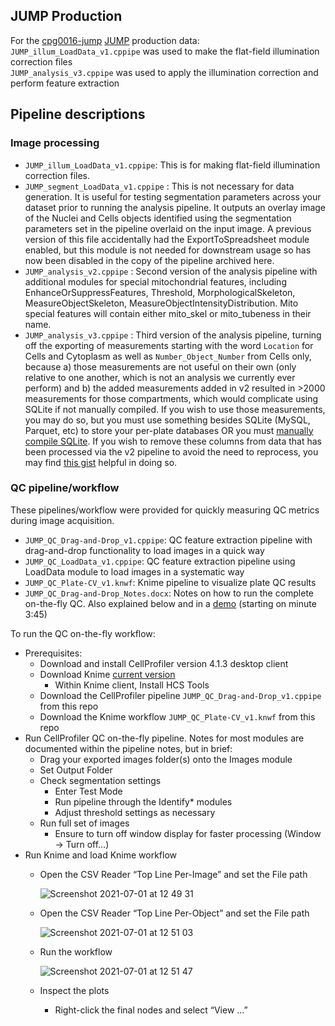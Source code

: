 ## JUMP Production
For the [cpg0016-jump](https://github.com/broadinstitute/cellpainting-gallery?tab=readme-ov-file) [JUMP](https://github.com/jump-cellpainting/datasets) production data:  
`JUMP_illum_LoadData_v1.cppipe` was used to make the flat-field illumination correction files  
`JUMP_analysis_v3.cppipe` was used to apply the illumination correction and perform feature extraction  

## Pipeline descriptions 

### Image processing
- `JUMP_illum_LoadData_v1.cppipe`: This is for making flat-field illumination correction files.
- `JUMP_segment_LoadData_v1.cppipe` : This is not necessary for data generation. It is useful for testing segmentation parameters across your dataset prior to running the analysis pipeline. It outputs an overlay image of the Nuclei and Cells objects identified using the segmentation parameters set in the pipeline overlaid on the input image. A previous version of this file accidentally had the ExportToSpreadsheet module enabled, but this module is not needed for downstream usage so has now been disabled in the copy of the pipeline archived here.
- `JUMP_analysis_v2.cppipe` : Second version of the analysis pipeline with additional modules for special mitochondrial features, including EnhanceOrSuppressFeatures, Threshold, MorphologicalSkeleton, MeasureObjectSkeleton, MeasureObjectIntensityDistribution. Mito special features will contain either mito_skel or mito_tubeness in their name. 
- `JUMP_analysis_v3.cppipe` : Third version of the analysis pipeline, turning off the exporting of measurements starting with the word `Location` for Cells and Cytoplasm as well as `Number_Object_Number` from Cells only, because a) those measurements are not useful on their own (only relative to one another, which is not an analysis we currently ever perform) and b) the added measurements added in v2 resulted in >2000 measurements for those compartments, which would complicate using SQLite if not manually compiled.  If you wish to use those measurements, you may do so, but you must use something besides SQLite (MySQL, Parquet, etc) to store your per-plate databases OR you must [manually compile SQLite](https://gist.github.com/bethac07/1888995cebd3723eb47d04020d65dc7e). If you wish to remove these columns from data that has been processed via the v2 pipeline to avoid the need to reprocess, you may find [this gist](https://gist.github.com/bethac07/c907850982e5ba8164a14f963504edc9) helpful in doing so.

### QC pipeline/workflow

These pipelines/workflow were provided for quickly measuring QC metrics during image acquisition.

- `JUMP_QC_Drag-and-Drop_v1.cppipe`: QC feature extraction pipeline with drag-and-drop functionality to load images in a quick way
- `JUMP_QC_LoadData_v1.cppipe`: QC feature extraction pipeline using LoadData module to load images in a systematic way
- `JUMP_QC_Plate-CV_v1.knwf`: Knime pipeline to visualize plate QC results 
- `JUMP_QC_Drag-and-Drop_Notes.docx`: Notes on how to run the complete on-the-fly QC. Also explained below and in a [demo](https://jjcloud.box.com/s/qlxp7o3bbp02yejvl318udd4ap5gotf1) (starting on minute 3:45)

To run the QC on-the-fly workflow:

- Prerequisites:
  - Download and install CellProfiler version 4.1.3 desktop client	
  - Download Knime [current version](https://www.knime.com/downloads)
    - Within Knime client, Install HCS Tools
  - Download the CellProfiler pipeline `JUMP_QC_Drag-and-Drop_v1.cppipe` from this repo
  - Download the Knime workflow `JUMP_QC_Plate-CV_v1.knwf` from this repo
- Run CellProfiler QC on-the-fly pipeline. Notes for most modules are documented within the pipeline notes, but in brief:
  - Drag your exported images folder(s) onto the Images module
  -	Set Output Folder
  - Check segmentation settings
    - Enter Test Mode
    - Run pipeline through the Identify* modules
    - Adjust threshold settings as necessary
  - Run full set of images
    - Ensure to turn off window display for faster processing (Window -> Turn off…)
- Run Knime and load Knime workflow
  - Open the CSV Reader “Top Line Per-Image” and set the File path
  
    ![Screenshot 2021-07-01 at 12 49 31](https://user-images.githubusercontent.com/57905348/124112665-cfa4ba80-da6a-11eb-84cd-87d4a103bea0.png)   
  - Open the CSV Reader “Top Line Per-Object” and set the File path
  
    ![Screenshot 2021-07-01 at 12 51 03](https://user-images.githubusercontent.com/57905348/124112851-08dd2a80-da6b-11eb-874c-51c18a488ab7.png) 
  - Run the workflow
  
    ![Screenshot 2021-07-01 at 12 51 47](https://user-images.githubusercontent.com/57905348/124113003-375b0580-da6b-11eb-8e2f-9551d43487a1.png)
  - Inspect the plots
    - Right-click the final nodes and select “View …”
